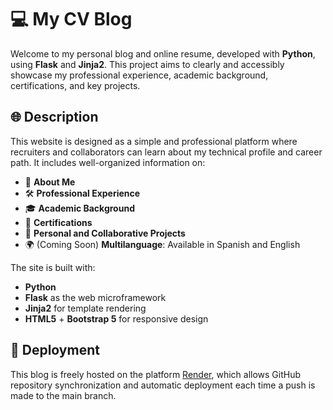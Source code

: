 # 💻 My CV Blog

Welcome to my personal blog and online resume, developed with **Python**, using **Flask** and **Jinja2**. This project aims to clearly and accessibly showcase my professional experience, academic background, certifications, and key projects.

## 🌐 Description

This website is designed as a simple and professional platform where recruiters and collaborators can learn about my technical profile and career path. It includes well-organized information on:

- 🧠 **About Me**  
- 🛠️ **Professional Experience**  
- 🎓 **Academic Background**  
- 📜 **Certifications**  
- 🚀 **Personal and Collaborative Projects**  
- 🌍 (Coming Soon) **Multilanguage**: Available in Spanish and English

The site is built with:

- **Python**  
- **Flask** as the web microframework  
- **Jinja2** for template rendering  
- **HTML5** + **Bootstrap 5** for responsive design

## 🚀 Deployment

This blog is freely hosted on the platform [Render](https://render.com/), which allows GitHub repository synchronization and automatic deployment each time a push is made to the main branch.
